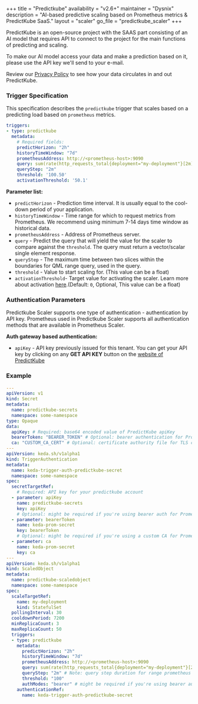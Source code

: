 +++
title = "Predictkube"
availability = "v2.6+"
maintainer = "Dysnix"
description = "AI-based predictive scaling based on Prometheus metrics & PredictKube SaaS."
layout = "scaler"
go_file = "predictkube_scaler"
+++

PredictKube is an open-source project with the SAAS part consisting of an AI model that requires API to connect to the project for the main functions of predicting and scaling.

To make our AI model access your data and make a prediction based on it, please use the API key we'll send to your e-mail.

Review our [Privacy Policy](https://predictkube.com/privacy-policy) to see how your data circulates in and out PredictKube.

### Trigger Specification

This specification describes the `predictkube` trigger that scales based on a predicting load based on `prometheus` metrics.

```yaml
triggers:
- type: predictkube
  metadata:
    # Required fields:
    predictHorizon: "2h"
    historyTimeWindow: "7d"
    prometheusAddress: http://<prometheus-host>:9090
    query: sum(rate(http_requests_total{deployment="my-deployment"}[2m]))
    queryStep: "2m"
    threshold: '100.50'
    activationThreshold: '50.1'
```

**Parameter list:**

- `predictHorizon` - Prediction time interval. It is usually equal to the cool-down period of your application.
- `historyTimeWindow` - Time range for which to request metrics from Prometheus. We recommend using minimum 7-14 days time window as historical data.
- `prometheusAddress` - Address of Prometheus server.
- `query` - Predict the query that will yield the value for the scaler to compare against the `threshold`. The query must return a vector/scalar single element response.
- `queryStep` - The maximum time between two slices within the boundaries for QML range query, used in the query.
- `threshold` - Value to start scaling for. (This value can be a float)
- `activationThreshold`- Target value for activating the scaler. Learn more about activation [here](./../concepts/scaling-deployments.md#activating-and-scaling-thresholds).(Default: `0`, Optional, This value can be a float)

### Authentication Parameters

Predictkube Scaler supports one type of authentication - authentication by API key.
Prometheus used in Predictkube Scaler supports all authentication methods that are available in Prometheus Scaler.

**Auth gateway based authentication:**

- `apiKey` - API key previously issued for this tenant. You can get your API key by clicking on any **GET API KEY** button on the [website of PredictKube](https://predictkube.com/)

### Example

```yaml
---
apiVersion: v1
kind: Secret
metadata:
  name: predictkube-secrets
  namespace: some-namespace
type: Opaque
data:
  apiKey: # Required: base64 encoded value of PredictKube apiKey
  bearerToken: "BEARER_TOKEN" # Optional: bearer authentication for Prometheus
  ca: "CUSTOM_CA_CERT" # Optional: certificate authority file for TLS client authentication for Prometheus
---
apiVersion: keda.sh/v1alpha1
kind: TriggerAuthentication
metadata:
  name: keda-trigger-auth-predictkube-secret
  namespace: some-namespace
spec:
  secretTargetRef:
    # Required: API key for your predictkube account
  - parameter: apiKey
    name: predictkube-secrets
    key: apiKey
    # Optional: might be required if you're using bearer auth for Promethrus
  - parameter: bearerToken
    name: keda-prom-secret
    key: bearerToken
    # Optional: might be required if you're using a custom CA for Promethrus
  - parameter: ca
    name: keda-prom-secret
    key: ca
---
apiVersion: keda.sh/v1alpha1
kind: ScaledObject
metadata:
  name: predictkube-scaledobject
  namespace: some-namespace
spec:
  scaleTargetRef:
    name: my-deployment
    kind: StatefulSet
  pollingInterval: 30
  cooldownPeriod: 7200
  minReplicaCount: 3
  maxReplicaCount: 50
  triggers:
  - type: predictkube
    metadata:
      predictHorizon: "2h"
      historyTimeWindow: "7d"
      prometheusAddress: http://<prometheus-host>:9090
      query: sum(rate(http_requests_total{deployment="my-deployment"}[2m])) # Note: query must return a vector/scalar single element response
      queryStep: "2m" # Note: query step duration for range prometheus queries
      threshold: "100"
      authModes: "bearer" # might be required if you're using bearer auth for Promethrus
    authenticationRef:
      name: keda-trigger-auth-predictkube-secret
```
